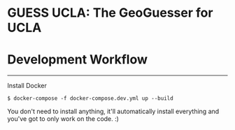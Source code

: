 # GUESS UCLA: The GeoGuesser for UCLA

# Development Workflow
____

Install Docker

```shell
$ docker-compose -f docker-compose.dev.yml up --build 
```

You don't need to install anything, it'll automatically install everything and you've got to only work on the code. :)